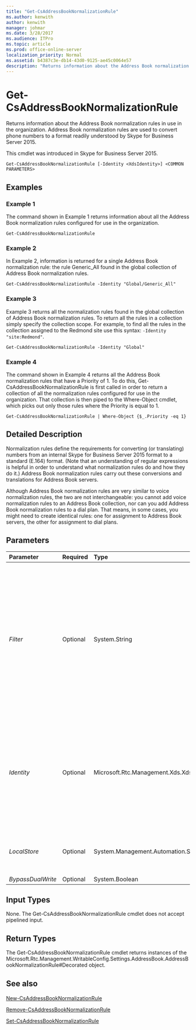 ```yaml
---
title: "Get-CsAddressBookNormalizationRule"
ms.author: kenwith
author: kenwith
manager: johmar
ms.date: 3/28/2017
ms.audience: ITPro
ms.topic: article
ms.prod: office-online-server
localization_priority: Normal
ms.assetid: b4387c3e-db14-43d0-9125-ae45c0064e57
description: "Returns information about the Address Book normalization rules in use in the organization. Address Book normalization rules are used to convert phone numbers to a format readily understood by Skype for Business Server 2015."
---
```


# Get-CsAddressBookNormalizationRule
 
Returns information about the Address Book normalization rules in use in the organization. Address Book normalization rules are used to convert phone numbers to a format readily understood by Skype for Business Server 2015.
  
This cmdlet was introduced in Skype for Business Server 2015.
  
```
Get-CsAddressBookNormalizationRule [-Identity <XdsIdentity>] <COMMON PARAMETERS>

```

## Examples
<a name="Examples"> </a>

### Example 1

The command shown in Example 1 returns information about all the Address Book normalization rules configured for use in the organization.
  
```
Get-CsAddressBookNormalizationRule
```

### Example 2

In Example 2, information is returned for a single Address Book normalization rule: the rule Generic_All found in the global collection of Address Book normalization rules.
  
```
Get-CsAddressBookNormalizationRule -Identity "Global/Generic_All"
```

### Example 3

Example 3 returns all the normalization rules found in the global collection of Address Book normalization rules. To return all the rules in a collection simply specify the collection scope. For example, to find all the rules in the collection assigned to the Redmond site use this syntax:  `-Identity "site:Redmond"`.
  
```
Get-CsAddressBookNormalizationRule -Identity "Global"
```

### Example 4

The command shown in Example 4 returns all the Address Book normalization rules that have a Priority of 1. To do this, Get-CsAddressBookNormalizationRule is first called in order to return a collection of all the normalization rules configured for use in the organization. That collection is then piped to the Where-Object cmdlet, which picks out only those rules where the Priority is equal to 1.
  
```
Get-CsAddressBookNormalizationRule | Where-Object {$_.Priority -eq 1}
```

## Detailed Description
<a name="DetailedDescription"> </a>

Normalization rules define the requirements for converting (or translating) numbers from an internal Skype for Business Server 2015 format to a standard (E.164) format. (Note that an understanding of regular expressions is helpful in order to understand what normalization rules do and how they do it.) Address Book normalization rules carry out these conversions and translations for Address Book servers.
  
Although Address Book normalization rules are very similar to voice normalization rules, the two are not interchangeable: you cannot add voice normalization rules to an Address Book collection, nor can you add Address Book normalization rules to a dial plan. That means, in some cases, you might need to create identical rules: one for assignment to Address Book servers, the other for assignment to dial plans.
  
## Parameters
<a name="DetailedDescription"> </a>

|**Parameter**|**Required**|**Type**|**Description**|
|:-----|:-----|:-----|:-----|
| _Filter_ <br/> |Optional  <br/> |System.String  <br/> |Enables you to use wildcard characters to return a collection of normalization rules based on the rule Identity. Note, however, that Filter works only on the scope portion of the Identity and not on the rule name. For example, the filter value \*lob\* will return all rules at the global scope (scopes that contain the letters "lob"). However, that filter will not a return rule with the identity site:Redmond/lobby, where "lob" is only in the name portion of the Identity.  <br/> To return all the rules in a given collection (such as the Redmond site) you can use the Identity parameter instead of the Filter parameter:  <br/>  `-Identity "site:Redmond"` <br/> |
| _Identity_ <br/> |Optional  <br/> |Microsoft.Rtc.Management.Xds.XdsIdentity  <br/> |Unique identifier for the rule. If a value is specified for this parameter, it must be in the format scope/name; for example, site:Redmond/Rule1, where site:Redmond is the scope and Rule1 is the name. If neither the Identity nor the Filter parameters are included in a command, the Get-CsAddressBookNormalizationRule cmdlet will return all the Address book normalization rules configured for use in the organization.  <br/> |
| _LocalStore_ <br/> |Optional  <br/> |System.Management.Automation.SwitchParameter  <br/> |Retrieves the Address book normalization rules from the local replica of the Central Management store, rather than the Central Management store itself.  <br/> |
| _BypassDualWrite_ <br/> |Optional  <br/> |System.Boolean  <br/> |PARAMVALUE: $true | $false  <br/> |
   
## Input Types
<a name="InputTypes"> </a>

None. The Get-CsAddressBookNormalizationRule cmdlet does not accept pipelined input.
  
## Return Types
<a name="ReturnTypes"> </a>

The Get-CsAddressBookNormalizationRule cmdlet returns instances of the Microsoft.Rtc.Management.WritableConfig.Settings.AddressBook.AddressBookNormalizationRule#Decorated object.
  
## See also
<a name="ReturnTypes"> </a>

#### 

[New-CsAddressBookNormalizationRule](new-csaddressbooknormalizationrule.md)
  
[Remove-CsAddressBookNormalizationRule](remove-csaddressbooknormalizationrule.md)
  
[Set-CsAddressBookNormalizationRule](set-csaddressbooknormalizationrule.md)

